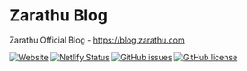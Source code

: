 # Zarathu Blog
Zarathu Official Blog - https://blog.zarathu.com 

[![Website](https://img.shields.io/website-up-down-green-red/http/shields.io.svg?label=blog.zarathu.com)](http://blog.zarathu.com)
[![Netlify Status](https://api.netlify.com/api/v1/badges/e80d9c43-63fd-41e9-b7dc-8e25b2fec518/deploy-status)](https://app.netlify.com/sites/zarathublog/deploys)
[![GitHub issues](https://img.shields.io/github/issues/zarathucorp/blog.svg)](https://github.com/zarathucorp/blog/issues)
[![GitHub license](https://img.shields.io/github/license/zarathucorp/blog.svg)](https://github.com/zarathucorp/blog/blob/master/LICENSE)

